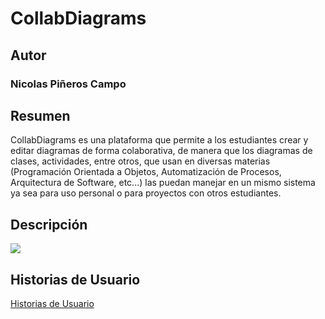 # CollabDiagrams

## Autor
### Nicolas Piñeros Campo

## Resumen

CollabDiagrams es una plataforma que permite a los estudiantes crear y editar diagramas de forma colaborativa, de manera que los diagramas de clases, actividades, entre otros, que usan en diversas materias (Programación Orientada a Objetos, Automatización de Procesos, Arquitectura de Software, etc...) las puedan manejar en un mismo sistema ya sea para uso personal o para proyectos con otros estudiantes. 

## Descripción

![](imagenes/ejemplo.png)

## Historias de Usuario

[Historias de Usuario](https://tree.taiga.io/project/nicolaspineros-collabdiagrams/backlog)
